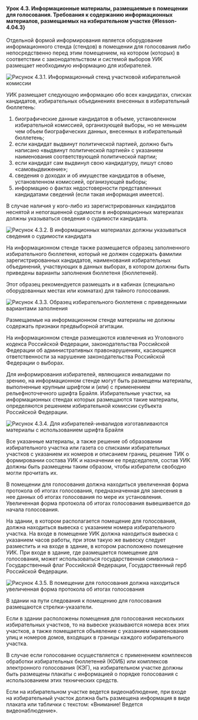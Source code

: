#### Урок 4.3. Информационные материалы, размещаемые в помещении для голосования. Требования к содержанию информационных материалов, размещаемых на избирательном участке {#lesson-4.04.3}

Отдельной формой информирования является оборудование информационного стенда (стендов) в помещении для голосования либо непосредственно перед этим помещением, на котором (которых) в соответствии с законодательством и системой выборов УИК размещает необходимую информацию для избирателей.

![Рисунок 4.3.1. Информационный стенд участковой избирательной комиссии ](./4.04.3.1.png)

УИК размещает следующую информацию обо всех кандидатах, списках кандидатов, избирательных объединениях внесенных в избирательный бюллетень:

1) биографические данные кандидатов в объеме, установленном избирательной комиссией, организующей выборы, но не меньшем чем объем биографических данных, внесенных в избирательный бюллетень; 
2) если кандидат выдвинут политической партией, должно быть написано «выдвинут политической партией» с указанием наименования соответствующей политической партии; 
3) если кандидат сам выдвинул свою кандидатуру, пишут слово «самовыдвижение»; 
4) сведения о доходах и об имуществе кандидатов в объеме, установленном комиссией, организующей выборы; 
5) информацию о фактах недостоверности представленных кандидатами сведений (если такая информация имеется).

В случае наличия у кого-либо из зарегистрированных кандидатов неснятой и непогашенной судимости в информационных материалах должны указываться сведения о судимости кандидата.

![Рисунок 4.3.2. В информационных материалах должны указываться сведения о судимости кандидата ](./4.04.3.2.png)

На информационном стенде также размещается образец заполненного избирательного бюллетеня, который не должен содержать фамилии зарегистрированных кандидатов, наименования избирательных объединений, участвующих в данных выборах, в котором должны быть приведены варианты заполнения бюллетеня (бюллетеней).

Этот образец рекомендуется размещать и в кабинах (специально оборудованных местах или комнатах) для тайного голосования.

![Рисунок 4.3.3. Образец избирательного бюллетеня с приведенными вариантами заполнения ](./4.04.3.3.png)

Размещаемые на информационном стенде материалы не должны содержать признаки предвыборной агитации.

На информационном стенде размещаются извлечения из Уголовного кодекса Российской Федерации, законодательства Российской Федерации об административных правонарушениях, касающиеся ответственности за нарушение законодательства Российской Федерации о выборах.

Для информирования избирателей, являющихся инвалидами по зрению, на информационном стенде могут быть размещены материалы, выполненные крупным шрифтом и (или) с применением рельефноточечного шрифта Брайля. Избирательные участки, на информационных стендах которых размещаются такие материалы, определяются решением избирательной комиссии субъекта Российской Федерации.

![Рисунок 4.3.4. Для избирателей-инвалидов изготавливаются материалы с использованием шрифта Брайля ](./4.04.3.4.png)

Все указанные материалы, а также решение об образовании избирательного участка или газета со списками избирательных участков с указанием их номеров и описанием границ, решение ТИК о формировании состава УИК и назначении ее председателя, состав УИК должны быть размещены таким образом, чтобы избиратели свободно могли прочитать их.

В помещении для голосования должна находиться увеличенная форма протокола об итогах голосования, предназначенная для занесения в нее данных об итогах голосования по мере их установления. Увеличенная форма протокола об итогах голосования вывешивается до начала голосования.

На здании, в котором располагается помещение для голосования, должна находиться вывеска с указанием номера избирательного участка. На входе в помещение УИК должна находиться вывеска с указанием часов работы, при этом такую же вывеску следует разместить и на входе в здание, в котором расположено помещение УИК. При входе в здание, где размещается помещение для голосования, может использоваться государственная символика – Государственный флаг Российской Федерации, Государственный герб Российской Федерации.

![Рисунок 4.3.5. В помещении для голосования должна находиться увеличенная форма протокола об итогах голосования ](./4.04.3.5.png)

В здании на пути следования к помещению для голосования размещаются стрелки-указатели.

Если в здании расположены помещения для голосования нескольких избирательных участков, то на вывеске указываются номера всех этих участков, а также помещается объявление с указанием наименования улиц и номеров домов, входящих в границы каждого избирательного участка.

В случае если голосование осуществляется с применением комплексов обработки избирательных бюллетеней (КОИБ) или комплексов электронного голосования (КЭГ), на избирательном участке должны быть размещены плакаты с информацией о порядке голосования с использованием этих технических средств.

Если на избирательном участке ведется видеонаблюдение, при входе на избирательный участок должна быть размещена информация в виде плаката или таблички с текстом: «Внимание! Ведется видеонаблюдение».
